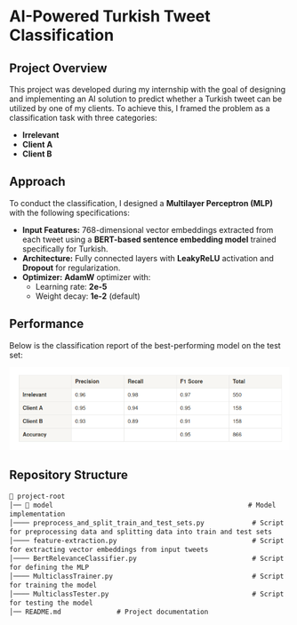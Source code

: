 # AI-Powered Turkish Tweet Classification

## Project Overview

This project was developed during my internship with the goal of designing and implementing an AI solution to predict whether a Turkish tweet can be utilized by one of my clients. To achieve this, I framed the problem as a classification task with three categories:

- **Irrelevant**
- **Client A**
- **Client B**

## Approach

To conduct the classification, I designed a **Multilayer Perceptron (MLP)** with the following specifications:

- **Input Features:** 768-dimensional vector embeddings extracted from each tweet using a **BERT-based sentence embedding model** trained specifically for Turkish.
- **Architecture:** Fully connected layers with **LeakyReLU** activation and **Dropout** for regularization.
- **Optimizer:** **AdamW** optimizer with:
  - Learning rate: **2e-5**
  - Weight decay: **1e-2** (default)

## Performance

Below is the classification report of the best-performing model on the test set:

![report.png](report.png)

## Repository Structure

```
📂 project-root
│── 📁 model                                                 # Model implementation
│──── preprocess_and_split_train_and_test_sets.py            # Script for preprocessing data and splitting data into train and test sets
│──── feature-extraction.py                                  # Script for extracting vector embeddings from input tweets
│──── BertRelevanceClassifier.py                             # Script for defining the MLP
│──── MulticlassTrainer.py                                   # Script for training the model
│──── MulticlassTester.py                                    # Script for testing the model
│── README.md              # Project documentation
```

